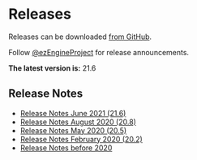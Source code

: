 # Releases

Releases can be downloaded [from GitHub](https://github.com/ezEngine/ezEngine/releases).

Follow [@ezEngineProject](https://twitter.com/ezEngineProject) for release announcements.

<!-- Please be careful changing the version number below, the editor parses this page to detect new releases. -->
**The latest version is:** <!--<VERSION>-->21.6<!--</VERSION>-->

## Release Notes

* [Release Notes June 2021 (21.6)](release-21-6.md)
* [Release Notes August 2020 (20.8)](release-20-8.md)
* [Release Notes May 2020 (20.5)](release-20-5.md)
* [Release Notes February 2020 (20.2)](release-20-2.md)
* [Release Notes before 2020](release-old.md)
